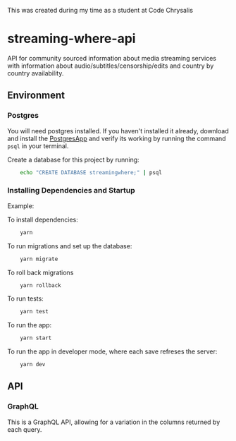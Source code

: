 This was created during my time as a student at Code Chrysalis

# streaming-where-api

API for community sourced information about media streaming services with information about audio/subtitles/censorship/edits and country by country availability.

## Environment

### Postgres

You will need postgres installed. If you haven't installed it already, download and install the [PostgresApp](https://postgresapp.com/) and verify its working by running the command `psql` in your terminal.

Create a database for this project by running:

```bash
    echo "CREATE DATABASE streamingwhere;" | psql
```

### Installing Dependencies and Startup

Example:

To install dependencies:

```bash
    yarn
```

To run migrations and set up the database:

```bash
    yarn migrate
```

To roll back migrations

```bash
    yarn rollback
```

To run tests:

```bash
    yarn test
```

To run the app:

```bash
    yarn start
```

To run the app in developer mode, where each save refreses the server:

```bash
    yarn dev
```

## API

### GraphQL

This is a GraphQL API, allowing for a variation in the columns returned by each query.
